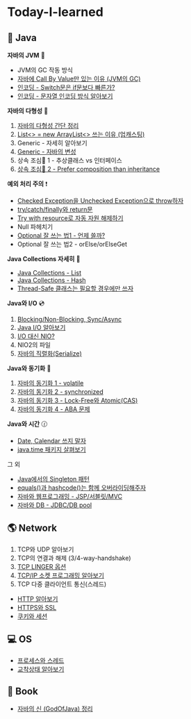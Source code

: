 # Today-I-learned

## 🔎 Java

**자바의 JVM** 🚕
  - JVM의 GC 작동 방식
  - [자바에 Call By Value만 있는 이유 (JVM의 GC)](/java/call_by_value.md)
  - [인코딩 - Switch문은 if문보다 빠른가?](/java/switch_encoding.md)
  - [인코딩 - 문자열 인코딩 방식 알아보기](/java/encoding.md)

**자바의 다형성** 🍇
  1. [자바의 다형성 간단 정리](/java/다형성.md)
  2. [List<> = new ArrayList<> 쓰는 이유 (업캐스팅)](/java/upcasting.md)
  3. Generic - 자세히 알아보기
  4. [Generic - 자바의 변성](/java/변성.md)
  5. 상속 조심🙅‍ 1 - 추상클래스 vs 인터페이스
  6. [상속 조심🙅‍ 2 - Prefer composition than inheritance](/java/prefer_composition_than_inheritance.md)

**예외 처리 주의** ❗
  - [Checked Exception을 Unchecked Exception으로 throw하자](/java/wrapping_checked_exception_into_unchecked_exception.md)
  - [try/catch/finally와 return문](/java/try-catch-finally와_return문.md)
  - [Try with resource로 자동 자원 해제하기](/java/try_with_resource.md)
  - Null 파헤치기
  - [Optional 잘 쓰는 법1 - 언제 쓸까?](/java/optional.md)
  - Optional 잘 쓰는 법2 - orElse/orElseGet

**Java Collections 자세히** 🔎
  - [Java Collections - List](/java/collections_list.md)
  - [Java Collections - Hash](/java/collections_hash.md)
  - [Thread-Safe 클래스는 필요할 경우에만 쓰자](/java/collections_warning.md)

**Java와 I/O** 💿
  1. [Blocking/Non-Blocking, Sync/Async](/IO/blocking_synchronous.md)
  2. [Java I/O 알아보기](/IO/java_io.md)
  3. [I/O 대신 NIO?](/IO/nio.md)
  4. NIO2의 파일
  5. [자바의 직렬화(Serialize)](/java/직렬화.md)

**Java와 동기화** 💭
  1. [자바의 동기화 1 - volatile](/java/volatile.md)
  2. [자바의 동기화 2 - synchronized](/java/synchronized.md)
  3. [자바의 동기화 3 - Lock-Free와 Atomic(CAS)](/java/Atomic.md)
  4. [자바의 동기화 4 - ABA 문제](/java/aba.md)

**Java와 시간** 🕜
  - [Date, Calendar 쓰지 말자](/java/date_calendar_쓰지말자.md)
  - [java.time 패키지 살펴보기](/java/java.time.md)


그 외
  - [Java에서의 Singleton 패턴](/java/singleton.md)
  - [equals()과 hashcode()는 함께 오버라이딩해주자](/java/equals.md)
  - [자바와 웹프로그래밍 - JSP/서블릿/MVC](/java/web.md)
  - [자바와 DB - JDBC/DB pool](/java/db.md)

## 🌎 Network
  1. TCP와 UDP 알아보기
  2. TCP의 연결과 해제 (3/4-way-handshake)
  3. [TCP LINGER 옵션](/Network/Linger.md)
  4. [TCP/IP 소켓 프로그래밍 알아보기](/java/socket_programming.md)
  5. TCP 다중 클라이언트 통신(스레드)

  -  [HTTP 알아보기](/Network/HTTP.md)
  -  [HTTPS와 SSL](/Network/SSL.md)
  -  [쿠키와 세션](/Network/cookie_session.md)



## 💻 OS
- [프로세스와 스레드](/OS/proc_thread.md)
- [교착상태 알아보기](/OS/교착상태_알아보기.md)


## 📕 Book

- [자바의 신 (GodOfJava) 정리](/GodOfJava/목차.md)
